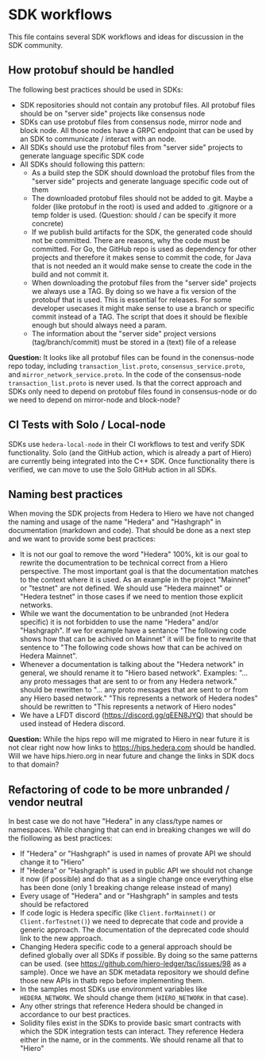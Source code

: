 # SDK workflows

This file contains several SDK workflows and ideas for discussion in the SDK community.

## How protobuf should be handled

The following best practices should be used in SDKs:

- SDK repositories should not contain any protobuf files. All protobuf files should be on "server side" projects like consensus node
- SDKs can use protobuf files from consensus node, mirror node and block node. All those nodes have a GRPC endpoint that can be used by an SDK to communicate / interact with an node.
- All SDKs should use the protobuf files from "server side" projects to generate language specific SDK code
- All SDKs should following this pattern:
  - As a build step the SDK should download the protobuf files from the "server side" projects and generate language specific code out of them
  - The downloaded protobuf files should not be added to git. Maybe a folder (like protobuf in the root) is used and added to .gitignore or a temp folder is used. (Question: should / can be specify it more concrete)
  - If we publish build artifacts for the SDK, the generated code should not be committed. There are reasons, why the code must be committed.
    For Go, the GitHub repo is used as dependency for other projects and therefore it makes sense to commit the code, for Java that is not needed an it would make sense to create the code in the build and not commit it.
  - When downloading the protobuf files from the "server side" projects we always use a TAG.
    By doing so we have a fix version of the protobuf that is used. This is essential for releases.
    For some developer usecases it might make sense to use a branch or specific commit instead of a TAG.
    The script that does it should be flexible enough but should always need a param.
  - The information about the "server side" project versions (tag/branch/commit) must be stored in a (text) file of a release

**Question:** It looks like all protobuf files can be found in the conensus-node repo today, including `transaction_list.proto`, `consensus_service.proto`, and `mirror_network_service.proto`. 
In the code of the consensus-node `transaction_list.proto` is never used. Is that the correct approach and SDKs only need to depend on protobuf files found in consensus-node or do we need to depend on mirror-node and block-node?

## CI Tests with Solo / Local-node

SDKs use `hedera-local-node` in their CI workflows to test and verify SDK functionality.
Solo (and the GitHub action, which is already a part of Hiero) are currently being integrated into the C++ SDK.
Once functionality there is verified, we can move to use the Solo GitHub action in all SDKs.

## Naming best practices

When moving the SDK projects from Hedera to Hiero we have not changed the naming and usage of the name "Hedera" and "Hashgraph" in documentation (markdown and code). That should be done as a next step and we want to provide some best practices:

- It is not our goal to remove the word "Hedera" 100%, kit is our goal to rewrite the documentration to be technical correct from a Hiero perspective.
  The most important goal is that the documentation matches to the context where it is used.
  As an example in the project "Mainnet" or "testnet" are not defined.
  We should use "Hedera mainnet" or "Hedera testnet" in those cases if we need to mention those explicit networks.
- While we want the documentation to be unbranded (not Hedera specific) it is not forbidden to use the name "Hedera" and/or "Hashgraph".
  If we for example have a sentance "The following code shows how that can be achived on Mainnet" it will be fine to rewrite that sentence to "The following code shows how that can be achived on Hedera Mainnet".
- Whenever a documentation is talking about the "Hedera network" in general, we should rename it to "Hiero based network".
  Examples: "... any proto messages that are sent to or from any Hedera network." should be rewritten to "... any proto messages that are sent to or from any Hiero based network."
  "This represents a network of Hedera nodes" should be rewritten to "This represents a network of Hiero nodes"
- We have a LFDT discord (https://discord.gg/qEEN8JYQ) that should be used instead of Hedera discord.

**Question:** While the hips repo will me migrated to Hiero in near future it is not clear right now how links to https://hips.hedera.com should be handled.
Will we have hips.hiero.org in near future and change the links in SDK docs to that domain?

## Refactoring of code to be more unbranded / vendor neutral

In best case we do not have "Hedera" in any class/type names or namespaces. While changing that can end in breaking changes we will do the fiollowing as best practices:

- If "Hedera" or "Hashgraph" is used in names of provate API we should change it to "Hiero"
- If "Hedera" or "Hashgraph" is used in public API we should not change it now (if possible) and do that as a single change once everything else has been done (only 1 breaking change release instead of many)
- Every usage of "Hedera" and or "Hashgraph" in samples and tests should be refactored
- If code logic is Hedera specific (like `Client.forMainnet()` or `Client.forTestnet()`) we need to deprecate that code and provide a generic approach.
  The documentation of the deprecated code should link to the new approach.
- Changing Hedera specific code to a general approach should be defined globally over all SDKs if possible.
  By doing so the same patterns can be used. (see https://github.com/hiero-ledger/tsc/issues/98 as a sample).
  Once we have an SDK metadata repository we should define those new APIs in thatb repo before implementing them.
- In the samples most SDKs use environment variables like `HEDERA_NETWORK`. We should change them (`HIERO_NETWORK` in that case).
- Any other strings that reference Hedera should be changed in accordance to our best practices.
- Solidity files exist in the SDKs to provide basic smart contracts with which the SDK integration tests can interact.
  They reference Hedera either in the name, or in the comments. We should rename all that to "Hiero"

